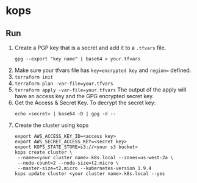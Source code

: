 # kops

## Run
1. Create a PGP key that is a secret and add it to a `.tfvars` file.
   ```
   gpg --export "key name" | base64 > your.tfvars
   ```
1. Make sure your tfvars file has `key=encrypted key` and `region=` defined.
1. `terraform init`
1. `terraform plan -var-file=your.tfvars`
1. `terraform apply -var-file=your.tfvars`
    The output of the apply will have an access key and the GPG encrypted
    secret key.
1. Get the Access & Secret Key. To decrypt the secret key:
   ```
   echo <secret> | base64 -D | gpg -d --
   ```
1. Create the cluster using kops
   ```
   export AWS_ACCESS_KEY_ID=<access key>
   export AWS_SECRET_ACCESS_KEY=<secret key>
   export KOPS_STATE_STORE=s3://<your s3 bucket>
   kops create cluster \
    --name=<your cluster name>.k8s.local --zones=us-west-2a \
    --node-count=2 --node-size=t2.micro \
    --master-size=t2.micro --kubernetes-version 1.9.4
   kops update cluster <your cluster name>.k8s.local --yes
   ```